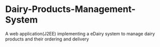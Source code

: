 # Dairy-Products-Management-System
A web application(J2EE) implementing a eDairy system to manage dairy products and their ordering and delivery
